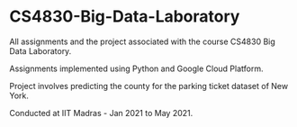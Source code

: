# CS4830-Big-Data-Laboratory
All assignments and the project associated with the course CS4830 Big Data Laboratory. 

Assignments implemented using Python and Google Cloud Platform.

Project involves predicting the county for the parking ticket dataset of New York.

Conducted at IIT Madras - Jan 2021 to May 2021.
